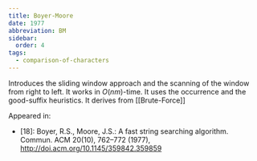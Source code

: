 ```yaml
---
title: Boyer-Moore
date: 1977
abbreviation: BM
sidebar:
  order: 4
tags:
  - comparison-of-characters
---
```


Introduces the sliding window approach and the scanning of the window from right to left. It works in $O(nm)$-time. It uses the occurrence and the good-suffix heuristics. It derives from [[Brute-Force]]

Appeared in:

- [18]: Boyer, R.S., Moore, J.S.: A fast string searching algorithm. Commun. ACM 20(10), 762–772 (1977), http://doi.acm.org/10.1145/359842.359859
